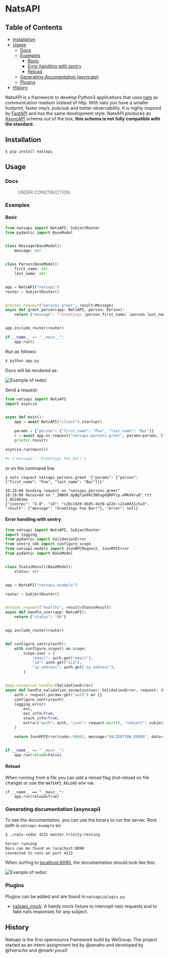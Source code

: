 # NatsAPI

## Table of Contents

<!-- vim-markdown-toc GitLab -->

* [Installation](#installation)
* [Usage](#usage)
    * [Docs](#docs)
    * [Examples](#examples)
        * [Basic](#basic)
        * [Error handling with sentry](#error-handling-with-sentry)
        * [Reload](#reload)
    * [Generating documentation (asyncapi)](#generating-documentation-asyncapi)
    * [Plugins](#plugins)
* [History](#history)

<!-- vim-markdown-toc -->

NatsAPI is a framework to develop Python3 applications that uses [nats](https://nats.io) as communication medium instead of http. With nats you have a smaller footprint, faster req/s, pub/sub and better observability.
It is highly inspired by [FastAPI](https://github.com/tiangolo/fastapi) and has the same development style. NatsAPI produces an [AsyncAPI](https://www.asyncapi.com/) schema out of the box, **this schema is not fully compatible with the standard**.

## Installation

```
$ pip install natsapi
```

## Usage

### Docs

> UNDER CONSTRUCTION

### Examples

#### Basic

```python
from natsapi import NatsAPI, SubjectRouter
from pydantic import BaseModel


class Message(BaseModel):
    message: str


class Person(BaseModel):
    first_name: str
    last_name: str


app = NatsAPI("natsapi")
router = SubjectRouter()


@router.request("persons.greet", result=Message)
async def greet_person(app: NatsAPI, person: Person):
    return {"message": f"Greetings {person.first_name} {person.last_name}!"}


app.include_router(router)

if __name__ == "__main__":
    app.run()
```

Run as follows:

```bash
$ python app.py
```

Docs will be rendered as:

![Example of redoc](./doc/minimal.png)

Send a request:

```python
from natsapi import NatsAPI
import asyncio


async def main():
    app = await NatsAPI("client").startup()

    params = {"person": {"first_name": "Foo", "last_name": "Bar"}}
    r = await app.nc.request("natsapi.persons.greet", params=params, timeout=5)
    print(r.result)

asyncio.run(main())

#> {'message': 'Greetings Foo Bar!'}
```

or on the command line

```shell
$ nats request natsapi.persons.greet '{"params": {"person": {"first_name": "Foo", "last_name": "Bar"}}}'                                                                                                    

18:19:00 Sending request on "natsapi.persons.greet"
18:19:00 Received on "_INBOX.dpBgTyG9XC5NhagdqRHTcp.eMkVkru8" rtt 1.052463ms
{"jsonrpc": "2.0", "id": "c2bc2d20-dbd5-4e39-a22d-c22a8631c5a3", "result": {"message": "Greetings Foo Bar!"}, "error": null}
```

#### Error handling with sentry


```python
from natsapi import NatsAPI, SubjectRouter
import logging
from pydantic import ValidationError
from sentry_sdk import configure_scope
from natsapi.models import JsonRPCRequest, JsonRPCError
from pydantic import BaseModel


class StatusResult(BaseModel):
    status: str


app = NatsAPI("natsapi-example")

router = SubjectRouter()


@router.request("healthz", result=StatusResult)
async def handle_user(app: NatsAPI):
    return {"status": "OK"}


app.include_router(router)


def configure_sentry(auth):
    with configure_scope() as scope:
        scope.user = {
            "email": auth.get("email"),
            "id": auth.get("uid"),
            "ip_address": auth.get("ip_address"),
        }


@app.exception_handler(ValidationError)
async def handle_validation_exception(exc: ValidationError, request: JsonRPCRequest, subject: str) -> JsonRPCError:
    auth = request.params.get("auth") or {}
    configure_sentry(auth)
    logging.error(
        exc,
        exc_info=True,
        stack_info=True,
        extra={"auth": auth, "json": request.dict(), "subject": subject, "NATS": True, "code": -32003},
    )

    return JsonRPCError(code=-90001, message="VALIDATION_ERROR", data={"error_str": str(exc)})


if __name__ == "__main__":
    app.run(reload=False)
```

#### Reload

When running from a file you can add a reload flag (hot-reload on file change) or use the `NATSAPI_RELOAD` env var.

```
if __name__ == "__main__":
    app.run(reload=True)
```

### Generating documentation (asyncapi)

To see the documentation, you can use the binary to run the server. Root path is `natsapi-example` so:

```bash
$ ./nats-redoc 4222 master.trinity-testing

Server running
Docs can be found on localhost:8090
connected to nats on port 4222
```

When surfing to [localhost:8090](http://127.0.0.1:8090), the documentation should look like this:

![Example of redoc](./doc/readme-example-redoc.png)

### Plugins

Plugins can be added and are found in `natsapi/plugin.py`.

- [natsapi_mock](./natsapi/plugin.py): A handy mock fixture to intercept nats requests and to fake nats responses for any subject.

## History

Natsapi is the first opensource framework build by WeGroup. The project started as an intern assignment led by @sevaho and developed by @fversche and @mark-yousif.
